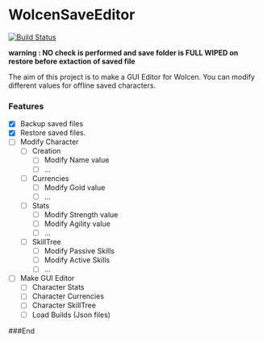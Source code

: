 # WolcenSaveEditor

[![Build Status](https://dev.azure.com/angouesl/wocenSaveEditor/_apis/build/status/wocenSaveEditor?branchName=master)](https://dev.azure.com/angouesl/wocenSaveEditor/_build/latest?definitionId=13&branchName=master)

**warning : NO check is performed and save folder is FULL WIPED on restore before extaction of saved file**

The aim of this project is to make a GUI Editor for Wolcen.
You can modify different values for offline saved characters.

### Features

- [x] Backup saved files
- [x] Restore saved files.
- [ ] Modify Character
    - [ ] Creation
        - [ ] Modify Name value
        - [ ] ...
    - [ ] Currencies
        - [ ] Modify Gold value
        - [ ] ...
    - [ ] Stats
        - [ ] Modify Strength value
        - [ ] Modify Agility value
        - [ ] ...
    - [ ] SkillTree
        - [ ] Modify Passive Skills
        - [ ] Modify Active Skills
        - [ ] ...
- [ ] Make GUI Editor
    - [ ] Character Stats
    - [ ] Character Currencies
    - [ ] Character SkillTree
    - [ ] Load Builds (Json files)

###End